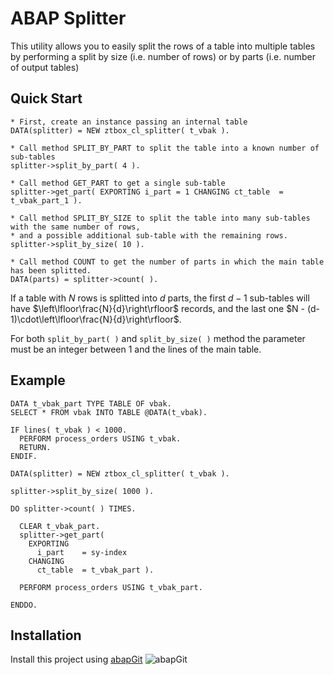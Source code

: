 # ABAP Splitter

This utility allows you to easily split the rows of a table into multiple tables by performing a split by size (i.e. number of rows) or by parts (i.e. number of output tables)

## Quick Start
```abap
* First, create an instance passing an internal table
DATA(splitter) = NEW ztbox_cl_splitter( t_vbak ).

* Call method SPLIT_BY_PART to split the table into a known number of sub-tables
splitter->split_by_part( 4 ).

* Call method GET_PART to get a single sub-table
splitter->get_part( EXPORTING i_part = 1 CHANGING ct_table  = t_vbak_part_1 ).

* Call method SPLIT_BY_SIZE to split the table into many sub-tables with the same number of rows, 
* and a possible additional sub-table with the remaining rows.
splitter->split_by_size( 10 ).

* Call method COUNT to get the number of parts in which the main table has been splitted.
DATA(parts) = splitter->count( ).
```

If a table with $N$ rows is splitted into $d$ parts, the first $d-1$ sub-tables will have $\left\lfloor\frac{N}{d}\right\rfloor$ records, and the last one $N - (d-1)\cdot\left\lfloor\frac{N}{d}\right\rfloor$.

For both `split_by_part( )` and `split_by_size( )` method the parameter must be an integer between 1 and the lines of the main table.

## Example
```abap
DATA t_vbak_part TYPE TABLE OF vbak.
SELECT * FROM vbak INTO TABLE @DATA(t_vbak).

IF lines( t_vbak ) < 1000.
  PERFORM process_orders USING t_vbak.
  RETURN.
ENDIF.

DATA(splitter) = NEW ztbox_cl_splitter( t_vbak ).

splitter->split_by_size( 1000 ).

DO splitter->count( ) TIMES.
  
  CLEAR t_vbak_part.
  splitter->get_part(
    EXPORTING
      i_part    = sy-index
    CHANGING
      ct_table  = t_vbak_part ).
      
  PERFORM process_orders USING t_vbak_part.

ENDDO.
```

## Installation
Install this project using [abapGit](https://abapgit.org/) ![abapGit](https://docs.abapgit.org/img/favicon.png)
